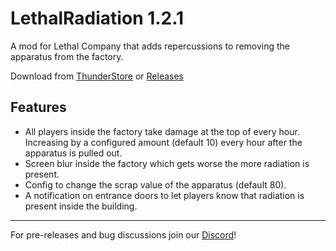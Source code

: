 # LethalRadiation 1.2.1
A mod for Lethal Company that adds repercussions to removing the apparatus from the factory.

Download from [ThunderStore](https://thunderstore.io/c/lethal-company/p/gamehog44/LethalRadiation/) or [Releases](https://github.com/gamehog44/LethalRadiation/releases/latest)

## Features
- All players inside the factory take damage at the top of every hour. Increasing by a configured amount (default 10) every hour after the apparatus is pulled out.
- Screen blur inside the factory which gets worse the more radiation is present.
- Config to change the scrap value of the apparatus (default 80).
- A notification on entrance doors to let players know that radiation is present inside the building.
***
For pre-releases and bug discussions join our [Discord](https://discord.com/invite/fsXcFV3)!
